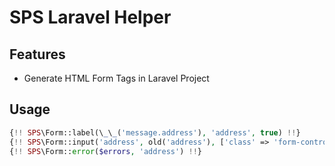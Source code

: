 # SPS Laravel Helper

## Features

- Generate HTML Form Tags in Laravel Project

## Usage

```php
{!! SPS\Form::label(\_\_('message.address'), 'address', true) !!}
{!! SPS\Form::input('address', old('address'), ['class' => 'form-control']) !!}
{!! SPS\Form::error($errors, 'address') !!}
```
